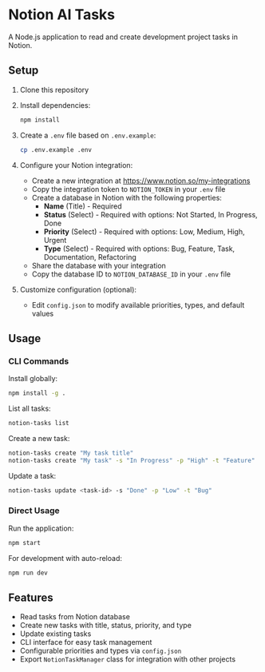 # Notion AI Tasks

A Node.js application to read and create development project tasks in Notion.

## Setup

1. Clone this repository
2. Install dependencies:
   ```bash
   npm install
   ```

3. Create a `.env` file based on `.env.example`:
   ```bash
   cp .env.example .env
   ```

4. Configure your Notion integration:
   - Create a new integration at https://www.notion.so/my-integrations
   - Copy the integration token to `NOTION_TOKEN` in your `.env` file
   - Create a database in Notion with the following properties:
     - **Name** (Title) - Required
     - **Status** (Select) - Required with options: Not Started, In Progress, Done
     - **Priority** (Select) - Required with options: Low, Medium, High, Urgent
     - **Type** (Select) - Required with options: Bug, Feature, Task, Documentation, Refactoring
   - Share the database with your integration
   - Copy the database ID to `NOTION_DATABASE_ID` in your `.env` file

5. Customize configuration (optional):
   - Edit `config.json` to modify available priorities, types, and default values

## Usage

### CLI Commands

Install globally:
```bash
npm install -g .
```

List all tasks:
```bash
notion-tasks list
```

Create a new task:
```bash
notion-tasks create "My task title"
notion-tasks create "My task" -s "In Progress" -p "High" -t "Feature"
```

Update a task:
```bash
notion-tasks update <task-id> -s "Done" -p "Low" -t "Bug"
```

### Direct Usage

Run the application:
```bash
npm start
```

For development with auto-reload:
```bash
npm run dev
```

## Features

- Read tasks from Notion database
- Create new tasks with title, status, priority, and type
- Update existing tasks
- CLI interface for easy task management
- Configurable priorities and types via `config.json`
- Export `NotionTaskManager` class for integration with other projects